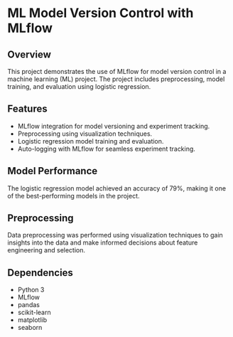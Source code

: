 # ML Model Version Control with MLflow

## Overview
This project demonstrates the use of MLflow for model version control in a machine learning (ML) project. The project includes preprocessing, model training, and evaluation using logistic regression.

## Features
- MLflow integration for model versioning and experiment tracking.
- Preprocessing using visualization techniques.
- Logistic regression model training and evaluation.
- Auto-logging with MLflow for seamless experiment tracking.

## Model Performance
The logistic regression model achieved an accuracy of 79%, making it one of the best-performing models in the project.

## Preprocessing
Data preprocessing was performed using visualization techniques to gain insights into the data and make informed decisions about feature engineering and selection.

## Dependencies
- Python 3
- MLflow
- pandas
- scikit-learn
- matplotlib
- seaborn


